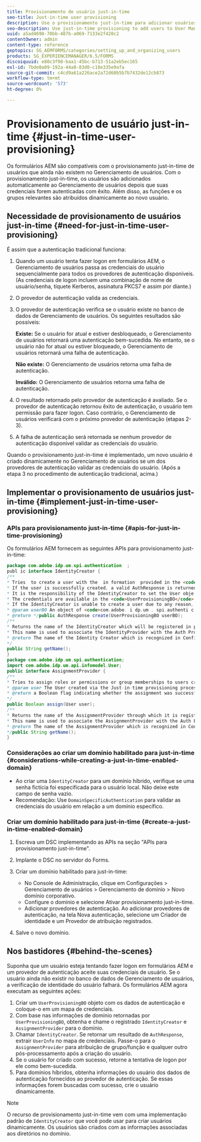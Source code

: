```yaml
---
title: Provisionamento de usuário just-in-time
seo-title: Just-in-time user provisioning
description: Use o provisionamento just-in-time para adicionar usuários ao Gerenciamento de usuários após a autenticação bem-sucedida e atribua dinamicamente funções e grupos relevantes ao novo usuário.
seo-description: Use just-in-time provisioning to add users to User Management after successfull authentication and dynamically assign relevant roles and groups to the new user.
uuid: a5ad4698-70bb-487b-a069-7133e2f420c2
contentOwner: admin
content-type: reference
geptopics: SG_AEMFORMS/categories/setting_up_and_organizing_users
products: SG_EXPERIENCEMANAGER/6.5/FORMS
discoiquuid: e80c3f98-baa1-45bc-b713-51a2eb5ec165
exl-id: 7bde0a09-192a-44a8-83d0-c18e335e9afa
source-git-commit: c4cd9a61a226ace2a72d60b5b7b7432de12cb873
workflow-type: tm+mt
source-wordcount: '573'
ht-degree: 0%

---
```


# Provisionamento de usuário just-in-time {#just-in-time-user-provisioning}

Os formulários AEM são compatíveis com o provisionamento just-in-time de usuários que ainda não existem no Gerenciamento de usuários. Com o provisionamento just-in-time, os usuários são adicionados automaticamente ao Gerenciamento de usuários depois que suas credenciais forem autenticadas com êxito. Além disso, as funções e os grupos relevantes são atribuídos dinamicamente ao novo usuário.

## Necessidade de provisionamento de usuários just-in-time {#need-for-just-in-time-user-provisioning}

É assim que a autenticação tradicional funciona:

1. Quando um usuário tenta fazer logon em formulários AEM, o Gerenciamento de usuários passa as credenciais do usuário sequencialmente para todos os provedores de autenticação disponíveis. (As credenciais de logon incluem uma combinação de nome de usuário/senha, tíquete Kerberos, assinatura PKCS7 e assim por diante.)
1. O provedor de autenticação valida as credenciais.
1. O provedor de autenticação verifica se o usuário existe no banco de dados de Gerenciamento de usuários. Os seguintes resultados são possíveis:

   **Existe:** Se o usuário for atual e estiver desbloqueado, o Gerenciamento de usuários retornará uma autenticação bem-sucedida. No entanto, se o usuário não for atual ou estiver bloqueado, o Gerenciamento de usuários retornará uma falha de autenticação.

   **Não existe:** O Gerenciamento de usuários retorna uma falha de autenticação.

   **Inválido:** O Gerenciamento de usuários retorna uma falha de autenticação.

1. O resultado retornado pelo provedor de autenticação é avaliado. Se o provedor de autenticação retornou êxito de autenticação, o usuário tem permissão para fazer logon. Caso contrário, o Gerenciamento de usuários verificará com o próximo provedor de autenticação (etapas 2-3).
1. A falha de autenticação será retornada se nenhum provedor de autenticação disponível validar as credenciais do usuário.

Quando o provisionamento just-in-time é implementado, um novo usuário é criado dinamicamente no Gerenciamento de usuários se um dos provedores de autenticação validar as credenciais do usuário. (Após a etapa 3 no procedimento de autenticação tradicional, acima.)

## Implementar o provisionamento de usuários just-in-time {#implement-just-in-time-user-provisioning}

### APIs para provisionamento just-in-time {#apis-for-just-in-time-provisioning}

Os formulários AEM fornecem as seguintes APIs para provisionamento just-in-time:

```java
package com.adobe.idp.um.spi.authentication  ;
publ ic interface IdentityCreator {
/**
* Tries  to create a user with the  in formation  provided in the <code>UserProvisioningBO</code> object.
* If the user is successfully created, a valid AuthResponse is returned along with the information using which the user was created.
* It is the responsibility of the IdentityCreator to set the User obje ct  in the cre dential map with th e  ke y  <code>UMA u thenticationUtil.authenticatedUserKey</code>
* The credentials are available in the <code>UserProvisioningBO</code> object in the 'credentials' property.
* If the IdentityCreator is unable to create a user due to any reason, it returns <code>null</code>
* @param userBO An object of <code>com.adobe. i dp.um . spi.authenti c ationUserProvisioningBO</code>
* @return */public AuthResponse create(UserProvisioningBO userBO);
/**
* Returns the name of the IdentityCreator which will be registered in preferences.
* This name is used to associate the IdentityProvider with the Auth Provider Configuration in the domain.
* @return The name of the Identity Creator which is recognized in Configuration.
*/
public String getName();
}
package com.adobe.idp.um.spi.authentication;
import com.adobe.idp.um.api.infomodel.User;
public interface AssignmentProvider {
/**
* Tries to assign roles or permissions or group memberships to users created via Just-in-time provisioning.
* @param user The User created via the Just-in-time provisioning process.
* @return a Boolean flag indicating whether the assignment was successful or not.
*/
public Boolean assign(User user);
/**
* Returns the name of the AssignmentProvider through which it is registered under preferences.
* This name is used to associate the AssignmentProvider with the Auth Provider Configuration in the domain.
* @return The name of the AssignmentProvider which is recognized in Configuration.
*/public String getName();
}
```

### Considerações ao criar um domínio habilitado para just-in-time {#considerations-while-creating-a-just-in-time-enabled-domain}

* Ao criar uma `IdentityCreator` para um domínio híbrido, verifique se uma senha fictícia foi especificada para o usuário local. Não deixe este campo de senha vazio.
* Recomendação: Use `DomainSpecificAuthentication` para validar as credenciais do usuário em relação a um domínio específico.

### Criar um domínio habilitado para just-in-time {#create-a-just-in-time-enabled-domain}

1. Escreva um DSC implementando as APIs na seção &quot;APIs para provisionamento just-in-time&quot;.
1. Implante o DSC no servidor do Forms.
1. Criar um domínio habilitado para just-in-time:

   * No Console de Administração, clique em Configurações > Gerenciamento de usuários > Gerenciamento de domínio > Novo domínio corporativo.
   * Configure o domínio e selecione Ativar provisionamento just-in-time. <!--Fix broken link (See Setting up and managing domains).-->
   * Adicionar provedores de autenticação. Ao adicionar provedores de autenticação, na tela Nova autenticação, selecione um Criador de identidade e um Provedor de atribuição registrados.

1. Salve o novo domínio.

## Nos bastidores {#behind-the-scenes}

Suponha que um usuário esteja tentando fazer logon em formulários AEM e um provedor de autenticação aceite suas credenciais de usuário. Se o usuário ainda não existir no banco de dados de Gerenciamento de usuários, a verificação de identidade do usuário falhará. Os formulários AEM agora executam as seguintes ações:

1. Criar um `UserProvisioningBO` objeto com os dados de autenticação e coloque-o em um mapa de credenciais.
1. Com base nas informações de domínio retornadas por `UserProvisioningBO`, obtenha e chame o registrado `IdentityCreator` e `AssignmentProvider` para o domínio.
1. Chamar `IdentityCreator`. Se retornar um resultado de `AuthResponse`, extrair `UserInfo` no mapa de credenciais. Passe-o para o `AssignmentProvider` para atribuição de grupo/função e qualquer outro pós-processamento após a criação do usuário.
1. Se o usuário for criado com sucesso, retorne a tentativa de logon por ele como bem-sucedida.
1. Para domínios híbridos, obtenha informações do usuário dos dados de autenticação fornecidos ao provedor de autenticação. Se essas informações forem buscadas com sucesso, crie o usuário dinamicamente.

>[!NOTE]
>
>O recurso de provisionamento just-in-time vem com uma implementação padrão de `IdentityCreator` que você pode usar para criar usuários dinamicamente. Os usuários são criados com as informações associadas aos diretórios no domínio.
